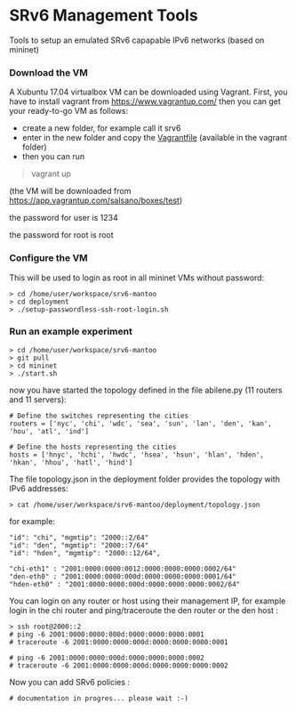 # SRv6 Management Tools #

Tools to setup an emulated SRv6 capapable IPv6 networks (based on mininet)

### Download the VM ###

A Xubuntu 17.04 virtualbox VM can be downloaded using Vagrant. First, you have to install vagrant from https://www.vagrantup.com/ 
then you can get your ready-to-go VM as follows: 

- create a new folder, for example call it srv6
- enter in the new folder and copy the [Vagrantfile](https://github.com/netgroup/srv6-mantoo/blob/master/vagrant/Vagrantfile) (available in the vagrant folder) 
- then you can run
> vagrant up

(the VM will be downloaded from https://app.vagrantup.com/salsano/boxes/test)

the password for user is 1234

the password for root is root

### Configure the VM ###

This will be used to login as root in all mininet VMs without password:

    > cd /home/user/workspace/srv6-mantoo
    > cd deployment
    > ./setup-passwordless-ssh-root-login.sh

### Run an example experiment ###

    > cd /home/user/workspace/srv6-mantoo
    > git pull
    > cd mininet
    > ./start.sh

now you have started the topology defined in the file abilene.py (11 routers and 11 servers):

    # Define the switches representing the cities
    routers = ['nyc', 'chi', 'wdc', 'sea', 'sun', 'lan', 'den', 'kan', 'hou', 'atl', 'ind']

    # Define the hosts representing the cities
    hosts = ['hnyc', 'hchi', 'hwdc', 'hsea', 'hsun', 'hlan', 'hden', 'hkan', 'hhou', 'hatl', 'hind']

The file topology.json in the deployment folder provides the topology with IPv6 addresses: 

    > cat /home/user/workspace/srv6-mantoo/deployment/topology.json

for example:

    "id": "chi", "mgmtip": "2000::2/64"
    "id": "den", "mgmtip": "2000::7/64"
    "id": "hden", "mgmtip": "2000::12/64", 

    "chi-eth1" : "2001:0000:0000:0012:0000:0000:0000:0002/64"
    "den-eth0" : "2001:0000:0000:000d:0000:0000:0000:0001/64"
    "hden-eth0" : "2001:0000:0000:000d:0000:0000:0000:0002/64"

You can login on any router or host using their management IP, for example login in the chi router and ping/traceroute the den router or the den host :

    > ssh root@2000::2
    # ping -6 2001:0000:0000:000d:0000:0000:0000:0001
    # traceroute -6 2001:0000:0000:000d:0000:0000:0000:0001

    # ping -6 2001:0000:0000:000d:0000:0000:0000:0002
    # traceroute -6 2001:0000:0000:000d:0000:0000:0000:0002
    
Now you can add SRv6 policies :

    # documentation in progres... please wait :-)
    
    

    

    
